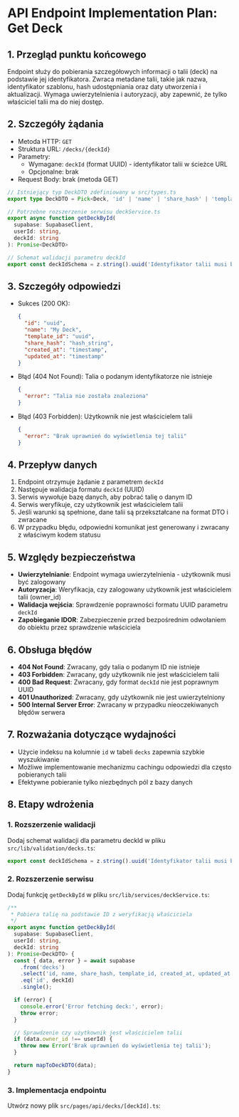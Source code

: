 # API Endpoint Implementation Plan: Get Deck

## 1. Przegląd punktu końcowego
Endpoint służy do pobierania szczegółowych informacji o talii (deck) na podstawie jej identyfikatora. Zwraca metadane talii, takie jak nazwa, identyfikator szablonu, hash udostępniania oraz daty utworzenia i aktualizacji. Wymaga uwierzytelnienia i autoryzacji, aby zapewnić, że tylko właściciel talii ma do niej dostęp.

## 2. Szczegóły żądania
- Metoda HTTP: `GET`
- Struktura URL: `/decks/{deckId}`
- Parametry:
  - Wymagane: `deckId` (format UUID) - identyfikator talii w ścieżce URL
  - Opcjonalne: brak
- Request Body: brak (metoda GET)
```typescript
// Istniejący typ DeckDTO zdefiniowany w src/types.ts
export type DeckDTO = Pick<Deck, 'id' | 'name' | 'share_hash' | 'template_id' | 'created_at' | 'updated_at'>;

// Potrzebne rozszerzenie serwisu deckService.ts
export async function getDeckById(
  supabase: SupabaseClient,
  userId: string,
  deckId: string
): Promise<DeckDTO>

// Schemat walidacji parametru deckId
export const deckIdSchema = z.string().uuid('Identyfikator talii musi być poprawnym UUID');
```

## 3. Szczegóły odpowiedzi
- Sukces (200 OK):
  ```json
  {
    "id": "uuid",
    "name": "My Deck",
    "template_id": "uuid",
    "share_hash": "hash_string",
    "created_at": "timestamp",
    "updated_at": "timestamp"
  }
  ```
- Błąd (404 Not Found): Talia o podanym identyfikatorze nie istnieje
  ```json
  {
    "error": "Talia nie została znaleziona"
  }
  ```
- Błąd (403 Forbidden): Użytkownik nie jest właścicielem talii
  ```json
  {
    "error": "Brak uprawnień do wyświetlenia tej talii"
  }
  ```

## 4. Przepływ danych
1. Endpoint otrzymuje żądanie z parametrem `deckId`
2. Następuje walidacja formatu `deckId` (UUID)
3. Serwis wywołuje bazę danych, aby pobrać talię o danym ID
4. Serwis weryfikuje, czy użytkownik jest właścicielem talii
5. Jeśli warunki są spełnione, dane talii są przekształcane na format DTO i zwracane
6. W przypadku błędu, odpowiedni komunikat jest generowany i zwracany z właściwym kodem statusu

## 5. Względy bezpieczeństwa
- **Uwierzytelnianie**: Endpoint wymaga uwierzytelnienia - użytkownik musi być zalogowany
- **Autoryzacja**: Weryfikacja, czy zalogowany użytkownik jest właścicielem talii (owner_id)
- **Walidacja wejścia**: Sprawdzenie poprawności formatu UUID parametru `deckId`
- **Zapobieganie IDOR**: Zabezpieczenie przed bezpośrednim odwołaniem do obiektu przez sprawdzenie właściciela

## 6. Obsługa błędów
- **404 Not Found**: Zwracany, gdy talia o podanym ID nie istnieje
- **403 Forbidden**: Zwracany, gdy użytkownik nie jest właścicielem talii
- **400 Bad Request**: Zwracany, gdy format `deckId` nie jest poprawnym UUID
- **401 Unauthorized**: Zwracany, gdy użytkownik nie jest uwierzytelniony
- **500 Internal Server Error**: Zwracany w przypadku nieoczekiwanych błędów serwera

## 7. Rozważania dotyczące wydajności
- Użycie indeksu na kolumnie `id` w tabeli `decks` zapewnia szybkie wyszukiwanie
- Możliwe implementowanie mechanizmu cachingu odpowiedzi dla często pobieranych talii
- Efektywne pobieranie tylko niezbędnych pól z bazy danych

## 8. Etapy wdrożenia

### 1. Rozszerzenie walidacji
Dodaj schemat walidacji dla parametru deckId w pliku `src/lib/validation/decks.ts`:
```typescript
export const deckIdSchema = z.string().uuid('Identyfikator talii musi być poprawnym UUID');
```

### 2. Rozszerzenie serwisu
Dodaj funkcję `getDeckById` w pliku `src/lib/services/deckService.ts`:
```typescript
/**
 * Pobiera talię na podstawie ID z weryfikacją właściciela
 */
export async function getDeckById(
  supabase: SupabaseClient,
  userId: string,
  deckId: string
): Promise<DeckDTO> {
  const { data, error } = await supabase
    .from('decks')
    .select('id, name, share_hash, template_id, created_at, updated_at')
    .eq('id', deckId)
    .single();

  if (error) {
    console.error('Error fetching deck:', error);
    throw error;
  }

  // Sprawdzenie czy użytkownik jest właścicielem talii
  if (data.owner_id !== userId) {
    throw new Error('Brak uprawnień do wyświetlenia tej talii');
  }

  return mapToDeckDTO(data);
}
```

### 3. Implementacja endpointu
Utwórz nowy plik `src/pages/api/decks/[deckId].ts`: